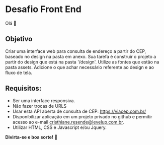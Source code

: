 # Desafio Front End  


Olá 👋


## Objetivo

Criar uma interface web para consulta de endereço a partir do CEP, baseado no design na pasta em anexo.
Sua tarefa é construir o projeto a partir do design que está na pasta '/design'. Utilize as fontes que estão na pasta assets. Adicione o que achar necessário referente ao design e ao fluxo de tela. 

## Requisitos:

- Ser uma interface responsiva. 
- Não fazer trocas de URLS
- Usar esta API aberta de consulta de CEP: https://viacep.com.br/
- Disponibilizar aplicação em um projeto privado no github e permitir acesso ao e-mail cristhiane.resende@levelup.com.br. 
- Utilizar HTML, CSS e Javascript e/ou Jquery. 


**Divirta-se e boa sorte!** 🚀